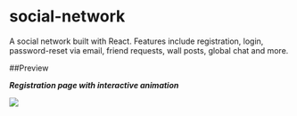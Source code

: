 # social-network
A social network built with React. Features include registration, login, password-reset via email, friend requests, wall posts, global chat and more.

##Preview

**_Registration page with interactive animation_**

<img src="client/public/animation_1.gif">

